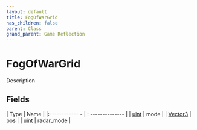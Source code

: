 ```yaml
---
layout: default
title: FogOfWarGrid
has_children: false
parent: Class
grand_parent: Game Reflection
---
```

# FogOfWarGrid
Description 

## Fields
| Type | Name |
|:------------ - | : -------------- |
| [uint](game-reflection/components/uint.md) | mode |
| [Vector3](game-reflection/classes/vector3.md) | pos |
| [uint](game-reflection/components/uint.md) | radar_mode |
